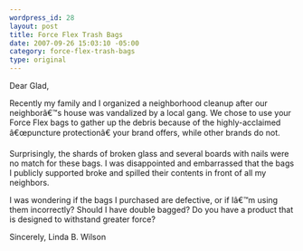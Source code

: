 ```yaml
--- 
wordpress_id: 28
layout: post
title: Force Flex Trash Bags
date: 2007-09-26 15:03:10 -05:00
category: force-flex-trash-bags
type: original
---
```

Dear Glad,

Recently my family and I organized a neighborhood cleanup after our neighborâ€™s house was vandalized by a local gang. We chose to use your Force Flex bags to gather up the debris because of the highly-acclaimed â€œpuncture protectionâ€ your brand offers, while other brands do not.

Surprisingly, the shards of broken glass and several boards with nails were no match for these bags. I was disappointed and embarrassed that the bags I publicly supported broke and spilled their contents in front of all my neighbors.

I was wondering if the bags I purchased are defective, or if Iâ€™m using them incorrectly? Should I have double bagged? Do you have a product that is designed to withstand greater force?

Sincerely,
Linda B. Wilson
